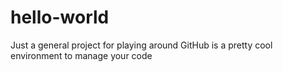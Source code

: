# hello-world
Just a general project for playing around
GitHub is a pretty cool environment to manage your code

